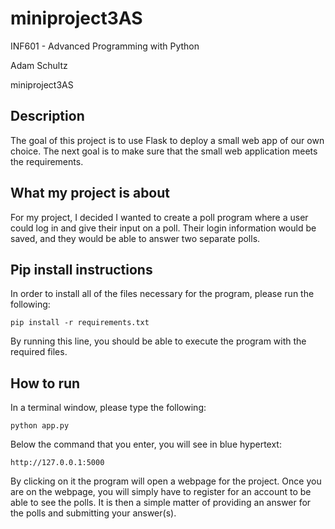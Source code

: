 # miniproject3AS

INF601 - Advanced Programming with Python

Adam Schultz

miniproject3AS

## Description
The goal of this project is to use Flask to deploy a small web app of our own choice.
The next goal is to make sure that the small web application meets the requirements.

## What my project is about
For my project, I decided I wanted to create a poll program where a user could log in and give their input on a poll.
Their login information would be saved, and they would be able to answer two separate polls. 

## Pip install instructions
In order to install all of the files necessary for the program,
please run the following:
```
pip install -r requirements.txt
```
By running this line, you should  be able to execute the program with the required files.

## How to run
In a terminal window, please type the following:
```
python app.py
```
Below the command that you enter, you will see in blue hypertext:
```
http://127.0.0.1:5000
```
By clicking on it the program will open a webpage for the project. 
Once you are on the webpage, you will simply have to register for an account to be able to see the polls. 
It is then a simple matter of providing an answer for the polls and submitting your answer(s). 
